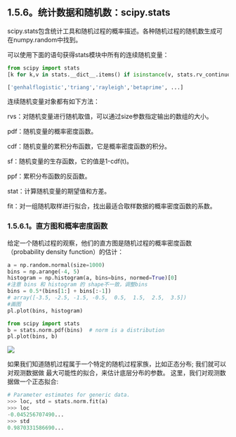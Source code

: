 ## 1.5.6。统计数据和随机数：scipy.stats

scipy.stats包含统计工具和随机过程的概率描述。各种随机过程的随机数生成可在numpy.random中找到。

可以使用下面的语句获得stats模块中所有的连续随机变量：

```python
from scipy import stats
[k for k,v in stats.__dict__.items() if isinstance(v, stats.rv_continuous)]

['genhalflogistic','triang','rayleigh','betaprime', ...]
```


连续随机变量对象都有如下方法：

rvs：对随机变量进行随机取值，可以通过size参数指定输出的数组的大小。 

pdf：随机变量的概率密度函数。 

cdf：随机变量的累积分布函数，它是概率密度函数的积分。

sf：随机变量的生存函数，它的值是1-cdf(t)。 

ppf：累积分布函数的反函数。 

stat：计算随机变量的期望值和方差。 

fit：对一组随机取样进行拟合，找出最适合取样数据的概率密度函数的系数。 



### 1.5.6.1。直方图和概率密度函数

给定一个随机过程的观察，他们的直方图是随机过程的概率密度函数（probability density function）的估计：

```python
a = np.random.normal(size=1000)
bins = np.arange(-4, 5)
histogram = np.histogram(a, bins=bins, normed=True)[0]
#注意 bins 和 histogram 的 shape不一致，调整bins
bins = 0.5*(bins[1:] + bins[:-1])
# array([-3.5, -2.5, -1.5, -0.5,  0.5,  1.5,  2.5,  3.5])
#画图
pl.plot(bins, histogram)

from scipy import stats
b = stats.norm.pdf(bins)  # norm is a distribution
pl.plot(bins, b)
```

![](http://scipy-lectures.github.io/_images/normal_distribution.png)

如果我们知道随机过程属于一个特定的随机过程家族，比如正态分布; 我们就可以对观测数据做 最大可能性的拟合，来估计底层分布的参数。
这里，我们对观测数据做一个正态拟合:

```python
# Parameter estimates for generic data.
>>> loc, std = stats.norm.fit(a)
>>> loc     
-0.045256707490...
>>> std     
0.9870331586690...
```

